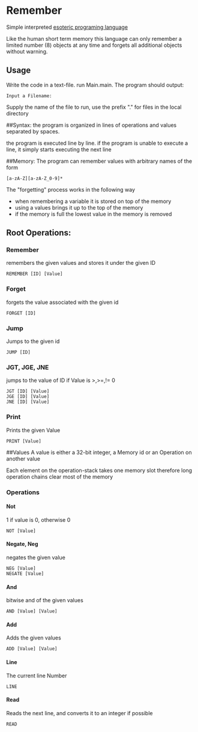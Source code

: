 # Remember
Simple interpreted [esoteric programing language](
https://esolangs.org
)


Like the human short term memory this language can 
only remember a limited number (8) objects at any time
and forgets all additional objects without warning.

## Usage
Write the code in a text-file.
run Main.main.
The program should output:
```
Input a Filename:
```
Supply the name of the file to run, 
use the prefix "." for files in the local directory

##Syntax:
the program is organized in lines of operations and values 
separated by spaces.

the program is executed line by line.
if the program is unable to execute a line,
it simply starts executing the next line

##Memory:
The program can remember values with arbitrary names
of the form 
```
[a-zA-Z][a-zA-Z_0-9]*
```

The "forgetting" process works in the following way
- when remembering a variable it is stored on top of the memory
- using a values brings it up to the top of the memory
- if the memory is full the lowest value in the memory is removed

## Root Operations:
### Remember
remembers the given values and stores it under the given ID
```
REMEMBER [ID] [Value]
```
### Forget
forgets the value associated with the given id
```
FORGET [ID]
```
### Jump
Jumps to the given id
```
JUMP [ID] 
```
### JGT, JGE, JNE
jumps to the value of ID if Value is >,>=,!= 0
```
JGT [ID] [Value]
JGE [ID] [Value]
JNE [ID] [Value]
```
### Print
Prints the given Value
```
PRINT [Value] 
```
##Values
A value is either a 32-bit integer,
a Memory id or an Operation on another value


Each element on the operation-stack takes 
one memory slot therefore long operation chains 
clear most of the memory
### Operations
#### Not
1 if value is 0, otherwise 0
```
NOT [Value] 
```
#### Negate, Neg
negates the given value
```
NEG [Value] 
NEGATE [Value] 
```
#### And
bitwise and of the given values
```
AND [Value] [Value] 
```
#### Add
Adds the given values
```
ADD [Value] [Value] 
```
#### Line
The current line Number
```
LINE
```
#### Read
Reads the next line, and converts it to an integer if possible
```
READ
```



